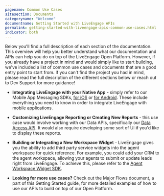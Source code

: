 ```yaml
---
pagename: Common Use Cases
sitesection: Documents
categoryname: "Welcome"
documentname: Getting Started with LiveEngage APIs
permalink: getting-started-with-liveengage-apis-common-use-cases.html
indicator: both
---
```


Below you'll find a full description of each section of the documentation. This overview will help you better understand what our documentation and APIs can help you do on top of the LiveEngage Open Platform. However, if you already have a project in mind and would simply like to start building, we've included a list of common use cases and documents that are a good entry point to start from. If you can't find the project you had in mind, please read the full description of the different sections below or reach out to Dev Support for more guidance!

* **Integrating LiveEngage with your Native App** - simply refer to our Mobile App Messaging SDKs, [for iOS](consumer-experience-ios-sdk-overview.html) or [for Android](android-overview.html). These include everything you need to know in order to integrate LiveEngage with mobile applications.

* **Customizing LiveEngage Reporting or Creating New Reports** - this use case would involve working with our Data APIs, specifically our [Data Access API](data-data-access-overview.html). It would also require developing some sort of UI if you'd like to display these reports.

* **Building or Integrating a New Workspace Widget** - LiveEngage gives you the ability to add third party service widgets into the agent workspace for quick reference. For example, you could add your CRM to the agent workspace, allowing your agents to submit or update leads right from LiveEngage. To achieve this, please refer to the [Agent Workspace Widget SDK](agent-workspace-sdk-overview.html).

* **Looking for more use cases?** Check out the Major Flows document, a part of this Getting Started guide, for more detailed  examples of how to use our APIs to build on top of our Open Platform.
